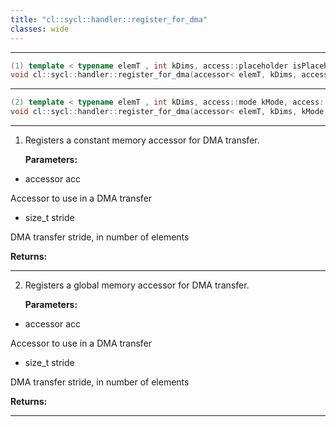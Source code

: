 ```yaml
---
title: "cl::sycl::handler::register_for_dma"
classes: wide
---
```


---

```cpp
(1) template < typename elemT , int kDims, access::placeholder isPlaceholder >
void cl::sycl::handler::register_for_dma(accessor< elemT, kDims, access::mode::read, access::target::global_buffer, isPlaceholder > &acc, size_t stride)
```

---

```cpp
(2) template < typename elemT , int kDims, access::mode kMode, access::placeholder isPlaceholder >
void cl::sycl::handler::register_for_dma(accessor< elemT, kDims, kMode, access::target::global_buffer, isPlaceholder > &acc, size_t stride)
```

---

1. Registers a constant memory accessor for DMA transfer.

   **Parameters:**

  * accessor acc

   Accessor to use in a DMA transfer

  * size_t stride

   DMA transfer stride, in number of elements

   **Returns:**

---

2. Registers a global memory accessor for DMA transfer.

   **Parameters:**

  * accessor acc

   Accessor to use in a DMA transfer

  * size_t stride

   DMA transfer stride, in number of elements

   **Returns:**

---
